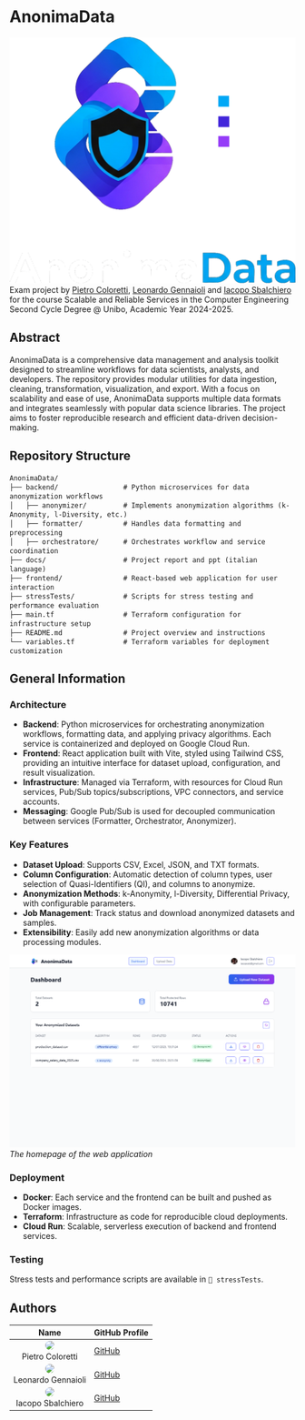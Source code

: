 # AnonimaData

![AnonimaData logo](assets/logo.png)
Exam project by [Pietro Coloretti](https://github.com/PietroColoretti01), [Leonardo Gennaioli](https://github.com/leonardo-gennaioli) and [Iacopo Sbalchiero](https://github.com/IacopoSb) for the course Scalable and Reliable Services in the Computer Engineering Second Cycle Degree @ Unibo, Academic Year 2024-2025.

## Abstract

AnonimaData is a comprehensive data management and analysis toolkit designed to streamline workflows for data scientists, analysts, and developers. The repository provides modular utilities for data ingestion, cleaning, transformation, visualization, and export. With a focus on scalability and ease of use, AnonimaData supports multiple data formats and integrates seamlessly with popular data science libraries. The project aims to foster reproducible research and efficient data-driven decision-making.

## Repository Structure

```
AnonimaData/
├── backend/                # Python microservices for data anonymization workflows
│   ├── anonymizer/         # Implements anonymization algorithms (k-Anonymity, l-Diversity, etc.)
│   ├── formatter/          # Handles data formatting and preprocessing
│   ├── orchestratore/      # Orchestrates workflow and service coordination
├── docs/                   # Project report and ppt (italian language)
├── frontend/               # React-based web application for user interaction
├── stressTests/            # Scripts for stress testing and performance evaluation
├── main.tf                 # Terraform configuration for infrastructure setup
├── README.md               # Project overview and instructions
└── variables.tf            # Terraform variables for deployment customization
```

## General Information

### Architecture

* **Backend**: Python microservices for orchestrating anonymization workflows, formatting data, and applying privacy algorithms. Each service is containerized and deployed on Google Cloud Run.
* **Frontend**: React application built with Vite, styled using Tailwind CSS, providing an intuitive interface for dataset upload, configuration, and result visualization.
* **Infrastructure**: Managed via Terraform, with resources for Cloud Run services, Pub/Sub topics/subscriptions, VPC connectors, and service accounts.
* **Messaging**: Google Pub/Sub is used for decoupled communication between services (Formatter, Orchestrator, Anonymizer).

### Key Features

* **Dataset Upload**: Supports CSV, Excel, JSON, and TXT formats.
* **Column Configuration**: Automatic detection of column types, user selection of Quasi-Identifiers (QI), and columns to anonymize.
* **Anonymization Methods**: k-Anonymity, l-Diversity, Differential Privacy, with configurable parameters.
* **Job Management**: Track status and download anonymized datasets and samples.
* **Extensibility**: Easily add new anonymization algorithms or data processing modules.

![AnonimaData frontend page](assets/homepage.png)
*The homepage of the web application*

### Deployment

* **Docker**: Each service and the frontend can be built and pushed as Docker images.
* **Terraform**: Infrastructure as code for reproducible cloud deployments.
* **Cloud Run**: Scalable, serverless execution of backend and frontend services.

### Testing

Stress tests and performance scripts are available in `📂 stressTests`.

## Authors

| Name                                                                                                                                                     | GitHub Profile                               |
| -------------------------------------------------------------------------------------------------------------------------------------------------------- | -------------------------------------------- |
| <div align="center"><img src="https://github.com/PietroColoretti01.png" width="50" style="border-radius: 50%;"><br>Pietro Coloretti</div>    | [GitHub](https://github.com/PietroColoretti01)  |
| <div align="center"><img src="https://github.com/leonardo-gennaioli.png" width="50" style="border-radius: 50%;"><br>Leonardo Gennaioli</div> | [GitHub](https://github.com/leonardo-gennaioli) |
| <div align="center"><img src="https://github.com/IacopoSb.png" width="50" style="border-radius: 50%;"><br>Iacopo Sbalchiero</div>            | [GitHub](https://github.com/IacopoSb)           |
